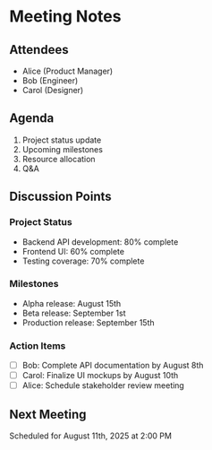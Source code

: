 # Meeting Notes

## Attendees

- Alice (Product Manager)
- Bob (Engineer)
- Carol (Designer)

## Agenda

1. Project status update
2. Upcoming milestones
3. Resource allocation
4. Q&A

## Discussion Points

### Project Status

- Backend API development: 80% complete
- Frontend UI: 60% complete
- Testing coverage: 70% complete

### Milestones

- Alpha release: August 15th
- Beta release: September 1st
- Production release: September 15th

### Action Items

- [ ] Bob: Complete API documentation by August 8th
- [ ] Carol: Finalize UI mockups by August 10th
- [ ] Alice: Schedule stakeholder review meeting

## Next Meeting

Scheduled for August 11th, 2025 at 2:00 PM
